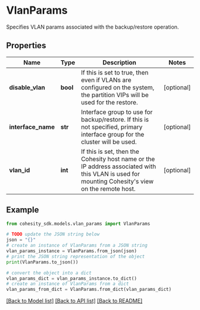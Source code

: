 # VlanParams

Specifies VLAN params associated with the backup/restore operation.

## Properties

Name | Type | Description | Notes
------------ | ------------- | ------------- | -------------
**disable_vlan** | **bool** | If this is set to true, then even if VLANs are configured on the system, the partition VIPs will be used for the restore. | [optional] 
**interface_name** | **str** | Interface group to use for backup/restore. If this is not specified, primary interface group for the cluster will be used. | [optional] 
**vlan_id** | **int** | If this is set, then the Cohesity host name or the IP address associated with this VLAN is used for mounting Cohesity&#39;s view on the remote host. | [optional] 

## Example

```python
from cohesity_sdk.models.vlan_params import VlanParams

# TODO update the JSON string below
json = "{}"
# create an instance of VlanParams from a JSON string
vlan_params_instance = VlanParams.from_json(json)
# print the JSON string representation of the object
print(VlanParams.to_json())

# convert the object into a dict
vlan_params_dict = vlan_params_instance.to_dict()
# create an instance of VlanParams from a dict
vlan_params_from_dict = VlanParams.from_dict(vlan_params_dict)
```
[[Back to Model list]](../README.md#documentation-for-models) [[Back to API list]](../README.md#documentation-for-api-endpoints) [[Back to README]](../README.md)


